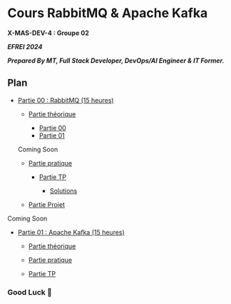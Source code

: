 # Cours RabbitMQ & Apache Kafka

**X-MAS-DEV-4 : Groupe 02**

***EFREI 2024***

***Prepared By MT, Full Stack Developer, DevOps/AI Engineer & IT Former.***

## Plan

- [Partie 00 : RabbitMQ (15 heures)](./00_RabbitMQ_LESSONS/)
  
  - [Partie théorique](./00_RabbitMQ_LESSONS/PARTIE_THEORIQUE/)

    - [Partie 00](./00_RabbitMQ_LESSONS/PARTIE_THEORIQUE/PARTIE_00.md)
    - [Partie 01](./00_RabbitMQ_LESSONS/PARTIE_THEORIQUE/PARTIE_01.md)

  Coming Soon  

  - [Partie pratique](./00_RabbitMQ_LESSONS/PARTIE_PRATIQUE/) 

    - [Partie TP](./00_RabbitMQ_LESSONS/PARTIE_PRATIQUE/TP.md)  
    
      - [Solutions](./00_RabbitMQ_LESSONS/PARTIE_PRATIQUE/SOLUTIONS/)

  - [Partie Projet](./00_RabbitMQ_LESSONS/PARTIE_PROJET/PROJECT.md)

Coming Soon 

- [Partie 01 : Apache Kafka (15 heures)](./01_KAFKA_LESSONS/)

  - [Partie théorique](./01_KAFKA_LESSONS/PARTIE_THEORIQUE/README.md)
    
  - [Partie pratique](./01_KAFKA_LESSONS/PARTIE_PRATIQUE/README.md) 
  
  - [Partie TP](./01_KAFKA_LESSONS/PARTIE_PRATIQUE/TP/README.md)


### **Good Luck 🙂**
